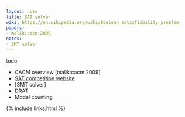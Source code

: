 ```yaml
---
layout: note
title: SAT solver
wiki: https://en.wikipedia.org/wiki/Boolean_satisfiability_problem
papers:
- malik:cacm:2009
notes:
- SMT solver
---
```


todo:

- CACM overview [malik:cacm:2009]
- [SAT competition website]
- [SMT solver]
- DRAT
- Model counting

[SAT competition website]: http://www.satcompetition.org

{% include links.html %}
